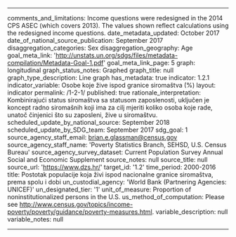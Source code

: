 ---

comments_and_limitations: Income  questions  were  redesigned  in  the  2014  CPS  ASEC  (which  covers  2013).  The  values  shown  reflect  calculations  using  the  redesigned  income  questions.
date_metadata_updated: October  2017
date_of_national_source_publication: September  2017
disaggregation_categories: Sex
disaggregation_geography: Age
goal_meta_link: 'http://unstats.un.org/sdgs/files/metadata-compilation/Metadata-Goal-1.pdf'
goal_meta_link_page: 5
graph: longitudinal
graph_status_notes: Graphed
graph_title: null
graph_type_description: Line  graph
has_metadata: true
indicator: 1.2.1
indicator_variable: Osobe koje žive ispod granice siromaštva (%)
layout: indicator
permalink: /1-2-1/
published: true
rationale_interpretation: Kombinirajući status siromaštva sa statusom zaposlenosti, uključen je koncept radno siromašnih koji ima za cilj mjeriti koliko osoba koje rade, unatoč činjenici što su zaposleni, žive u siromaštvu.  
scheduled_update_by_national_source: September  2018
scheduled_update_by_SDG_team: September  2017
sdg_goal: 1
source_agency_staff_email: brian.e.glassman@census.gov
source_agency_staff_name: 'Poverty  Statistics  Branch,  SEHSD,  U.S.  Census  Bureau'
source_agency_survey_dataset: Current  Population  Survey  Annual  Social  and  Economic  Supplement
source_notes: null
source_title: null
source_url: 'https://www.dzs.hr/'
target_id: '1.2'
time_period: 2000-2016
title: Postotak populacije koja živi ispod nacionalne granice siromaštva, prema spolu i dobi
un_custodial_agency: 'World  Bank  (Partnering  Agencies:  UNICEF)'
un_designated_tier: '1'
unit_of_measure: Proportion  of  noninstitutionalized  persons  in  the  U.S.
us_method_of_computation: Please  see  http://www.census.gov/topics/income-poverty/poverty/guidance/poverty-measures.html.
variable_description: null
variable_notes: null

---